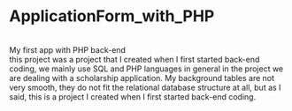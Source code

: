 # ApplicationForm_with_PHP
<br>My first app with PHP back-end</br>
this project was a project that I created when I first started back-end coding, we mainly use SQL and PHP languages in general in the project 
we are dealing with a scholarship application. 
My background tables are not very smooth, they do not fit the relational database structure at all, but as I said, this is a project I created when 
I first started back-end coding.



